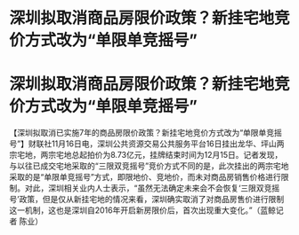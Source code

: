 # 深圳拟取消商品房限价政策？新挂宅地竞价方式改为“单限单竞摇号”

# 深圳拟取消商品房限价政策？新挂宅地竞价方式改为“单限单竞摇号”

【深圳拟取消已实施7年的商品房限价政策？新挂宅地竞价方式改为“单限单竞摇号”】财联社11月16日电，深圳公共资源交易公共服务平台16日挂出龙华、坪山两宗宅地，两宗宅地总起拍价为8.73亿元，挂牌结束时间为12月15日。记者发现，与以往已成交宅地采取的“三限双竞摇号”竞价方式不同的是，此次挂出的两宗宅地采取的是“单限单竞摇号”方式，即限地价、竞地价，而未对商品房销售价格进行限制。对此，深圳相关业内人士表示，“虽然无法确定未来会不会恢复‘三限双竞摇号’政策，但是仅从新挂宅地的情况来看，深圳确实取消了对商品房售价进行限制这一机制，这也是深圳自2016年开启新房限价后，首次出现重大变化。”（蓝鲸记者
陈业）

